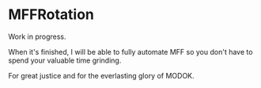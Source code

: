 # MFFRotation
Work in progress.

When it's finished, I will be able to fully automate MFF so you don't have to spend your valuable time grinding.

For great justice and for the everlasting glory of MODOK.
